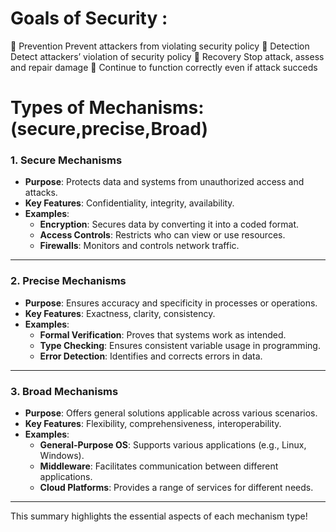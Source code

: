 # Goals of Security : 

 Prevention
  Prevent attackers from violating security policy
 Detection
 Detect attackers’ violation of security policy
 Recovery
 Stop attack, assess and repair damage
 Continue to function correctly even if attack succeds


# Types of Mechanisms: (secure,precise,Broad)

### 1. Secure Mechanisms
- **Purpose**: Protects data and systems from unauthorized access and attacks.
- **Key Features**: Confidentiality, integrity, availability.
- **Examples**: 
  - **Encryption**: Secures data by converting it into a coded format.
  - **Access Controls**: Restricts who can view or use resources.
  - **Firewalls**: Monitors and controls network traffic.

---

### 2. Precise Mechanisms
- **Purpose**: Ensures accuracy and specificity in processes or operations.
- **Key Features**: Exactness, clarity, consistency.
- **Examples**:
  - **Formal Verification**: Proves that systems work as intended.
  - **Type Checking**: Ensures consistent variable usage in programming.
  - **Error Detection**: Identifies and corrects errors in data.

---

### 3. Broad Mechanisms
- **Purpose**: Offers general solutions applicable across various scenarios.
- **Key Features**: Flexibility, comprehensiveness, interoperability.
- **Examples**:
  - **General-Purpose OS**: Supports various applications (e.g., Linux, Windows).
  - **Middleware**: Facilitates communication between different applications.
  - **Cloud Platforms**: Provides a range of services for different needs.

---

This summary highlights the essential aspects of each mechanism type!